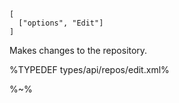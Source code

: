 ```## async edit
[
  ["options", "Edit"]
]
```

Makes changes to the repository.

%TYPEDEF types/api/repos/edit.xml%

%~%